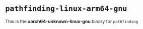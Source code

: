 # `pathfinding-linux-arm64-gnu`

This is the **aarch64-unknown-linux-gnu** binary for `pathfinding`

